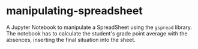 # manipulating-spreadsheet
 A Jupyter Notebook to manipulate a SpreadSheet using the `gspread` library. The notebook has to calculate the student's grade point average with the absences, inserting the final situation into the sheet.
